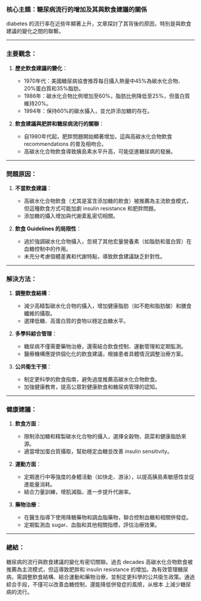### 核心主題：糖尿病流行的增加及其與飲食建議的關係

 diabetes 的流行率在近些年顯著上升，文章探討了其背後的原因，特別是與飲食建議的變化之間的聯繫。

---

### 主要觀念：

1. **歷史飲食建議的變化**：
   - 1970年代：美國糖尿病協會推荐每日攝入熱量中45%為碳水化合物、20%蛋白質和35%脂肪。
   - 1986年：碳水化合物比例增加至60%，脂肪比例降低至25%，但蛋白質維持20%。
   - 1994年：保持60%的碳水攝入，並允許添加糖的存在。

2. **飲食建議與肥胖和糖尿病流行的關聯**：
   - 自1980年代起，肥胖問題開始顯著增加，這與高碳水化合物飲食 recommendations 的普及相吻合。
   - 高碳水化合物飲食導致胰島素水平升高，可能促進糖尿病的發展。

---

### 問題原因：

1. **不當飲食建議**：
   - 高碳水化合物飲食（尤其是富含添加糖的飲食）被推薦為主流飲食模式，但這種飲食方式可能加劇 insulin resistance 和肥胖問題。
   - 添加糖的攝入增加與代謝紊亂密切相關。

2. **飲食 Guidelines 的局限性**：
   - 過於強調碳水化合物攝入，忽視了其他宏量營養素（如脂肪和蛋白質）在血糖控制中的作用。
   - 未充分考慮個體差異和代謝特點，導致飲食建議缺乏針對性。

---

### 解決方法：

1. **調整飲食結構**：
   - 減少高精製碳水化合物的攝入，增加健康脂肪（如不飽和脂肪酸）和膳食纖維的攝取。
   - 選擇低糖、高蛋白質的食物以穩定血糖水平。

2. **多學科綜合管理**：
   - 糖尿病不僅需要藥物治療，還需結合飲食控制、運動管理和定期監測。
   - 醫療機構應提供個化化的飲食建議，根據患者具體情況調整治療方案。

3. **公共衛生干預**：
   - 制定更科學的飲食指南，避免過度推薦高碳水化合物飲食。
   - 加強健康教育，提高公眾對健康飲食和糖尿病管理的認知。

---

### 健康建議：

1. **飲食方面**：
   - 限制添加糖和精製碳水化合物的攝入，選擇全穀物、蔬菜和健康脂肪來源。
   - 適當增加蛋白質攝取，幫助穩定血糖並改善 insulin sensitivity。

2. **運動方面**：
   - 定期進行中等強度的身體活動（如快走、游泳），以提高胰島素敏感性並促進能量消耗。
   - 結合力量訓練，增肌減脂，進一步提升代謝率。

3. **藥物治療**：
   - 在醫生指導下使用降糖藥物和調血脂藥物，聯合控制血糖和相關併發症。
   - 定期監測血 sugar、血脂和其他相關指標，評估治療效果。

---

### 總結：

糖尿病的流行與飲食建議的變化有密切關聯。過去 decades 高碳水化合物飲食被推薦為主流模式，但這導致肥胖和 insulin resistance 的增加。為有效管理糖尿病，需調整飲食結構、結合運動和藥物治療，並制定更科學的公共衛生政策。通過綜合手段，不僅可以改善血糖控制，還能降低併發症的風險，从根本 上減少糖尿病的流行。